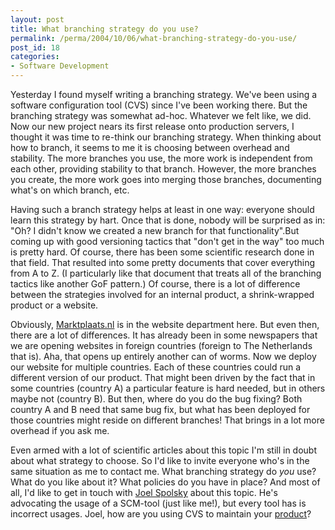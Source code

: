 ```yaml
---
layout: post
title: What branching strategy do you use?
permalink: /perma/2004/10/06/what-branching-strategy-do-you-use/
post_id: 18
categories: 
- Software Development
---
```


Yesterday I found myself writing a branching strategy. We've been using a
software configuration tool (CVS) since I've been working there. But the
branching strategy was somewhat ad-hoc. Whatever we felt like, we did. Now our
new project nears its first release onto production servers, I thought it was
time to re-think our branching strategy. When thinking about how to branch, it
seems to me it is choosing between overhead and stability. The more branches
you use, the more work is independent from each other, providing stability to
that branch. However, the more branches you create, the more work goes into
merging those branches, documenting what's on which branch, etc.

Having such a branch strategy helps at least in one way: everyone should learn
this strategy by hart. Once that is done, nobody will be surprised as in: "Oh?
I didn't know we created a new branch for that functionality".But coming up
with good versioning tactics that "don't get in the way" too much is pretty
hard. Of course, there has been some scientific research done in that field.
That resulted into some pretty documents that cover everything from A to Z. (I
particularly like that document that treats all of the branching tactics like
another GoF pattern.) Of course, there is a lot of difference between the
strategies involved for an internal product, a shrink-wrapped product or a
website.

Obviously, [Marktplaats.nl](http:/www.marktplaats.nl/) is in the website
department here. But even then, there are a lot of differences. It has already
been in some newspapers that we are opening websites in foreign countries
(foreign to The Netherlands that is). Aha, that opens up entirely another can
of worms. Now we deploy our website for multiple countries. Each of these
countries could run a different version of our product. That might been driven
by the fact that in some countries (country A) a particular feature is hard
needed, but in others maybe not (country B). But then, where do you do the bug
fixing? Both country A and B need that same bug fix, but what has been deployed
for those countries might reside on different branches! That brings in a lot
more overhead if you ask me.


Even armed with a lot of scientific articles about this topic I'm still in
doubt about what strategy to choose. So I'd like to invite everyone who's in
the same situation as me to contact me. What branching strategy do _you_ use?
What do you like about it? What policies do you have in place? And most of all,
I'd like to get in touch with [Joel Spolsky](http:/www.joelonsoftware.com)
about this topic. He's advocating the usage of a SCM-tool (just like me!), but
every tool has is incorrect usages. Joel, how are you using CVS to maintain
your [product](http://www.gooflr.com)?
